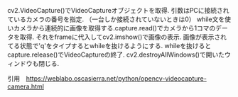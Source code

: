 cv2.VideoCapture()でVideoCaptureオブジェクトを取得. 引数はPCに接続されているカメラの番号を指定. （一台しか接続されていないときは0）
while文を使いカメラから連続的に画像を取得する.capture.read()でカメラから1コマのデータを取得. それをframeに代入してcv2.imshow()で画像の表示. 画像が表示されてる状態で'q'をタイプするとwhileを抜けるようにする.
whileを抜けるとcapture.release()でVideoCaptureの終了. cv2.destroyAllWindows()で開いたウィンドウも閉じる.

引用　https://weblabo.oscasierra.net/python/opencv-videocapture-camera.html
